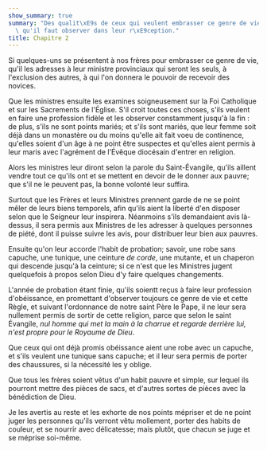 ```yaml
---
show_summary: true
summary: "Des qualit\xE9s de ceux qui veulent embrasser ce genre de vie; et de ce\
  \ qu'il faut observer dans leur r\xE9ception."
title: Chapitre 2
---
```




Si quelques-uns se présentent à nos frères pour embrasser ce genre de vie, qu'il les adresses à leur ministre provinciaux qui seront les seuls, à l'exclusion des autres, à qui l'on donnera le pouvoir de recevoir des novices.

Que les ministres ensuite les examines soigneusement sur la Foi Catholique et sur les Sacrements de l'Église. S'il croit toutes ces choses, s'ils veulent en faire une profession fidèle et les observer constamment jusqu'à la fin : de plus, s'ils ne sont points mariés; et s'ils sont mariés, que leur femme soit déjà dans un monastère ou du moins qu'elle ait fait voeu de continence, qu'elles soient d'un âge à ne point être suspectes et qu'elles aient permis à leur maris avec l'agrément de l'Évêque diocésain d'entrer en religion. 

Alors les ministres leur diront selon la parole du Saint-Évangile, qu'ils aillent vendre tout ce qu'ils ont et se mettent en devoir de le donner aux pauvre; que s'il ne le peuvent pas, la bonne volonté leur suffira. 

Surtout que les Frères et leurs Ministres prennent garde de ne se point mêler de leurs biens temporels, afin qu'ils aient la liberté d'en disposer selon que le Seigneur leur inspirera. Néanmoins s'ils demandaient avis là-dessus, il sera permis aux Ministres de les adresser à quelques personnes de piété, dont il puisse suivre les avis, pour distribuer leur bien aux pauvres. 

Ensuite qu'on leur accorde l'habit de probation; savoir, une robe sans capuche, une tunique, une ceinture *de corde*, une mutante, et un chaperon qui descende jusqu'à la ceinture; si ce n'est que les Ministres jugent quelquefois à propos selon Dieu d'y faire quelques changements. 

L'année de probation étant finie, qu'ils soientt reçus à faire leur profession d'obéissance, en promettant d'observer toujours ce genre de vie et cette Règle, et suivant l'ordonnance de notre saint Père le Pape, il ne leur sera nullement permis de sortir de cette religion, parce que selon le saint Évangile, *nul homme qui met la main à la charrue et regarde derrière lui, n'est propre pour le Royaume de Dieu*. 

Que ceux qui ont déjà promis obéissance aient une robe avec un capuche, et s'ils veulent une tunique sans capuche; et il leur sera permis de porter des chaussures, si la nécessité les y oblige. 

Que tous les frères soient vêtus d'un habit pauvre et simple, sur lequel ils pourront mettre des pièces de sacs, et d'autres sortes de pièces avec la bénédiction de Dieu. 

Je les avertis au reste et les exhorte de nos points mépriser et de ne point juger les personnes qu'ils verront vêtu mollement, porter des habits de couleur, et se nourrir avec délicatesse; mais plutôt, que chacun se juge et se méprise soi-même.

